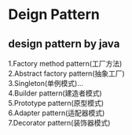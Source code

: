# Deign Pattern
design pattern by java
------
1.Factory method pattern(工厂方法)  
2.Abstract factory pattern(抽象工厂)  
3.Singleton(单例模式)...  
4.Builder pattern(建造者模式)  
5.Prototype pattern(原型模式)  
6.Adapter pattern(适配器模式)  
7.Decorator pattern(装饰器模式)  